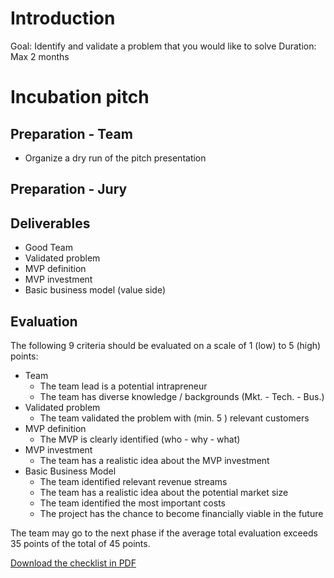# Introduction

Goal: Identify and validate a problem that you would like to solve
Duration: Max 2 months

# Incubation pitch

## Preparation - Team

- Organize a dry run of the pitch presentation

## Preparation - Jury

## Deliverables

- Good Team
- Validated problem
- MVP definition
- MVP investment
- Basic business model (value side)

## Evaluation

The following 9 criteria should be evaluated on a scale of 1 (low) to 5 (high) points:

- Team 
    - The team lead is a potential intrapreneur
    - The team has diverse knowledge / backgrounds (Mkt. - Tech. - Bus.)
- Validated problem
    - The team validated the problem with (min. 5 ) relevant customers
- MVP definition
    - The MVP is clearly identified (who - why - what)
- MVP investment
    - The team has a realistic idea about the MVP investment
- Basic Business Model
    - The team identified relevant revenue streams
    - The team has a realistic idea about the potential market size
    - The team identified the most important costs
    - The project has the chance to become financially viable in the future

The team may go to the next phase if the average total evaluation exceeds 35 points of the total of 45 points.

[Download the checklist in PDF](../tools/ChecklistIncubationPitch.pdf)